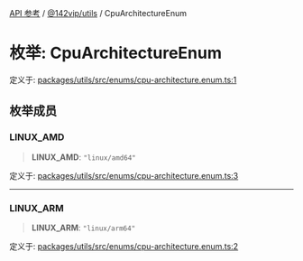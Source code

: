 [API 参考](../../../index.md) / [@142vip/utils](../index.md) / CpuArchitectureEnum

# 枚举: CpuArchitectureEnum

定义于: [packages/utils/src/enums/cpu-architecture.enum.ts:1](https://github.com/142vip/core-x/blob/b6807ccf6c96718daee70c368eee9968a0b34d48/packages/utils/src/enums/cpu-architecture.enum.ts#L1)

## 枚举成员

### LINUX\_AMD

> **LINUX\_AMD**: `"linux/amd64"`

定义于: [packages/utils/src/enums/cpu-architecture.enum.ts:3](https://github.com/142vip/core-x/blob/b6807ccf6c96718daee70c368eee9968a0b34d48/packages/utils/src/enums/cpu-architecture.enum.ts#L3)

***

### LINUX\_ARM

> **LINUX\_ARM**: `"linux/arm64"`

定义于: [packages/utils/src/enums/cpu-architecture.enum.ts:2](https://github.com/142vip/core-x/blob/b6807ccf6c96718daee70c368eee9968a0b34d48/packages/utils/src/enums/cpu-architecture.enum.ts#L2)
